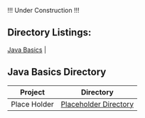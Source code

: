 !!! Under Construction !!!

## Directory Listings:

[Java Basics]() |

## Java Basics Directory
| Project | Directory | 
| - | - |
|  Place Holder | [Placeholder Directory]()|
